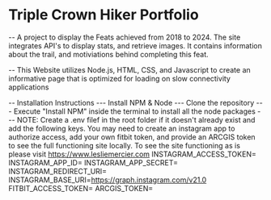 # Triple Crown Hiker Portfolio

-- A project to display the Feats achieved from 2018 to 2024. The site integrates API's to display stats, and retrieve images. It contains information about the trail, and motiviations behind completing this feat.

-- This Website utilizes Node.js, HTML, CSS, and Javascript to create an informative page that is optimized for loading on slow connectivity applications

-- Installation Instructions
--- Install NPM & Node
--- Clone the repository
--- Execute "Install NPM" inside the terminal to install all the node packages
--- NOTE: Create a .env filef in the root folder if it doesn't already exist and add the following keys. You may need to create an instagram app to authorize access, add your own fitbit token, and provide an ARCGIS token to see the full functioning site locally. To see the site functioning as is please visit https://www.lesliemercier.com
        INSTAGRAM_ACCESS_TOKEN=<InstagramToken>
        INSTAGRAM_APP_ID=<AppID>
        INSTAGRAM_APP_SECRET=<AppSecret>
        INSTAGRAM_REDIRECT_URI=<redirectURI>
        INSTAGRAM_BASE_URI=https://graph.instagram.com/v21.0
        FITBIT_ACCESS_TOKEN=<FitbitToken>
        ARCGIS_TOKEN=<arcGISToken>
